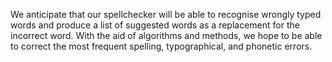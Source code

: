We anticipate that our spellchecker will be able to recognise wrongly typed words and produce a list of suggested words as a replacement for the incorrect word. With the aid of algorithms and methods, we hope to be able to correct the most frequent spelling, typographical, and phonetic errors.
